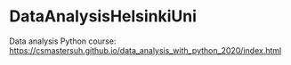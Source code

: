 # DataAnalysisHelsinkiUni
Data analysis Python course: https://csmastersuh.github.io/data_analysis_with_python_2020/index.html

